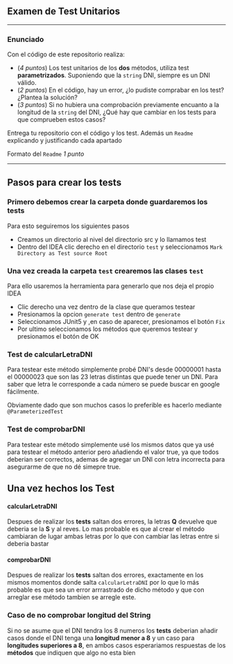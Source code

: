 ## Examen de Test Unitarios

---

### Enunciado

Con el código de este repositorio realiza:

- (*4 puntos*) Los test unitarios de los **dos** métodos, utiliza test **parametrizados**. Suponiendo que la `string` DNI, siempre es un DNI válido.
- (*2 puntos*) En el código, hay un error, ¿lo pudiste comprabar en los test? ¿Plantea la solución?
- (*3 puntos*) Si no hubiera una comprobación previamente encuanto a la longitud de la `string` del DNI, ¿Qué hay que cambiar en los tests para que comprueben estos casos?

Entrega tu repositorio con el código y los test. Además un `Readme` explicando y justificando cada apartado

Formato del `Readme` *1 punto*

---

## Pasos para crear los tests
### Primero debemos crear la carpeta donde guardaremos los tests
Para esto seguiremos los siguientes pasos
* Creamos un directorio al nivel del directorio src y lo llamamos test
* Dentro del IDEA clic derecho en el directorio `test` y seleccionamos `Mark Directory as Test source Root`

### Una vez creada la carpeta `test` crearemos las clases `test`
Para ello usaremos la herramienta para generarlo que nos deja el propio IDEA
* Clic derecho una vez dentro de la clase que queramos testear
* Presionamos la opcion `generate test` dentro de `generate`
* Seleccionamos JUnit5 y ,en caso de aparecer, presionamos el botón `Fix`
* Por ultimo seleccionamos los métodos que queremos testear y presionamos el botón de OK

### Test de calcularLetraDNI
Para testear este método simplemente probé DNI's desde 00000001 hasta el 00000023 que son las 23 letras distintas que puede tener un DNI.
Para saber que letra le corresponde a cada número se puede buscar en google fácilmente.

Obviamente dado que son muchos casos lo preferible es hacerlo mediante `@ParameterizedTest` 

### Test de comprobarDNI
Para testear este método simplemente usé los mismos datos que ya usé para testear el método anterior pero añadiendo el valor true, ya que todos deberian ser correctos, 
ademas de agregar un DNI con letra incorrecta para asegurarme de que no dé simepre true.

## Una vez hechos los Test
#### calcularLetraDNI
Despues de realizar los **tests** saltan dos errores, la letras **Q** devuelve que deberia se la **S**
y al reves. Lo mas probable es que al crear el método cambiaran de lugar ambas letras por lo que con cambiar las letras entre si deberia bastar

#### comprobarDNI
Despues de realizar los **tests** saltan dos errores, exactamente en los mismos momentos donde salta `calcularLetraDNI` por lo que lo más probable es que sea un error arrrastrado de dicho método y que con arreglar ese método tambien se arregle este.

### Caso de no comprobar longitud del String
Si no se asume que el DNI tendra los 8 numeros los **tests** deberian añadir casos donde el DNI tenga una **longitud menor a 8** y un caso para **longitudes superiores a 8**, en ambos casos esperariamos respuestas de los **métodos** que indiquen que algo no esta bien  